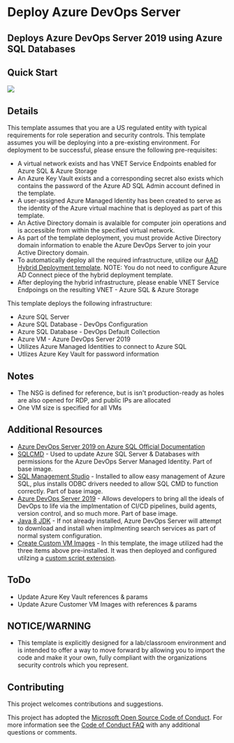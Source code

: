 # Deploy Azure DevOps Server
## Deploys Azure DevOps Server 2019 using Azure SQL Databases
## Quick Start

<a href="https://portal.azure.us/#create/Microsoft.Template/uri/https%3A%2F%2Fraw.githubusercontent.com%2Fusri%2Fdeploy_DevOps_Server_AzureSQL%2Fmaster%2Fazuredeploy.json" target="_blank"><img src="http://azuredeploy.net/AzureGov.png"/></a>

## Details
This template assumes that you are a US regulated entity with typical requirements for role seperation and security controls.  This template assumes you will be deploying into a pre-existing environment.  For deployment to be successful, please ensure the following pre-requisites:

* A virtual network exists and has VNET Service Endpoints enabled for Azure SQL & Azure Storage
* An Azure Key Vault exists and a corresponding secret also exists which contains the password of the Azure AD SQL Admin account defined in the template.
 * A user-assigned Azure Managed Identity has been created to serve as the identity of the Azure virtual machine that is deployed as part of this template.
* An Active Directory domain is avalaible for computer join operations and is accessible from within the specified virtual network.
 * As part of the template deployment, you must provide Active Directory domain information to enable the Azure DevOps Server to join your Active Directory domain.
* To automatically deploy all the required infrastructure, utilize our <a href="https://github.com/Microsoft/aad-hybrid-lab" target="_blank">AAD Hybrid Deployment template</a>.  NOTE:  You do not need to configure Azure AD Connect piece of the hybrid deployment template. 
 * After deploying the hybrid infrastructure, please enable VNET Service Endpoings on the resulting VNET - Azure SQL & Azure Storage

This template deploys the following infrastructure:

* Azure SQL Server
 * Azure SQL Database - DevOps Configuration
 * Azure SQL Database - DevOps Default Collection
* Azure VM - Azure DevOps Server 2019
 * Utilizes Azure Managed Identities to connect to Azure SQL
 * Utlizes Azure Key Vault for password information

## Notes
* The NSG is defined for reference, but is isn't production-ready as holes are also opened for RDP, and public IPs are allocated
* One VM size is specified for all VMs

## Additional Resources
* <a href="https://docs.microsoft.com/en-us/azure/devops/server/install/install-azure-sql?view=azure-devops" target="_blank">Azure DevOps Server 2019 on Azure SQL Official Documentation</a>
* <a href="https://docs.microsoft.com/en-us/sql/tools/sqlcmd-utility?view=sql-server-ver15" target="_blank">SQLCMD</a> - Used to update Azure SQL Server & Databases with permissions for the Azure DevOps Server Managed Identity.  Part of base image.
* <a href="https://docs.microsoft.com/en-us/sql/ssms/download-sql-server-management-studio-ssms?view=sql-server-ver15" target="_blank">SQL Management Studio</a> - Installed to allow easy management of Azure SQL, plus installs ODBC drivers needed to allow SQL CMD to function correctly.  Part of base image.
* <a href="https://visualstudio.microsoft.com/downloads" target="_blank">Azure DevOps Server 2019</a> - Allows developers to bring all the ideals of DevOps to life via the implmentation of CI/CD pipelines, build agents, version control, and so much more.  Part of base image.
* <a href="https://www.azul.com/downloads/zulu-community/?&architecture=x86-64-bit&package=jdk" target="_blank">Java 8 JDK</a> - If not already installed, Azure DevOps Server will attempt to download and install when implmenting search services as part of normal system configuration.
* <a href="https://docs.microsoft.com/en-us/azure/virtual-machines/windows/capture-image-resource" target="_blank">Create Custom VM Images</a> - In this template, the image utilized had the three items above pre-installed.  It was then deployed and configured utilzing a <a href="https://docs.microsoft.com/en-us/azure/virtual-machines/windows/tutorial-automate-vm-deployment" target="_blank">custom script extension</a>.



## ToDo
* Update Azure Key Vault references & params
* Update Azure Customer VM Images with references & params

## NOTICE/WARNING
* This template is explicitly designed for a lab/classroom environment and is intended to offer a way to move forward by allowing you to import the code and make it your own, fully compliant with the organizations security controls which you represent.
 
## Contributing

This project welcomes contributions and suggestions.

This project has adopted the [Microsoft Open Source Code of Conduct](https://opensource.microsoft.com/codeofconduct/).
For more information see the [Code of Conduct FAQ](https://opensource.microsoft.com/codeofconduct/faq/) with any additional questions or comments.